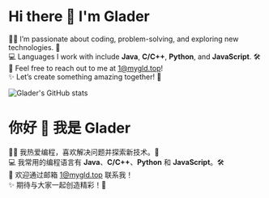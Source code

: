 # Hi there 👋 I'm Glader

👨‍💻 I’m passionate about coding, problem-solving, and exploring new technologies. 🚀\
💻 Languages I work with include <strong>Java</strong>, <strong>C/C++</strong>, <strong>Python</strong>, and <strong>JavaScript</strong>. 🛠️\
📧 Feel free to reach out to me at <a href="mailto:1@mygld.top">1@mygld.top</a>! \
✨ Let’s create something amazing together! 🌟

![Glader's GitHub stats](https://glader-github.netlify.app/api?username=GladerJ&count_private=true&include_all_commits=true&show_icons=true&theme=tokyonight&rank_icon=percentile)


# 你好 👋 我是 Glader

👨‍💻 我热爱编程，喜欢解决问题并探索新技术。🚀  \
💻 我常用的编程语言有 <strong>Java</strong>、<strong>C/C++</strong>、<strong>Python</strong> 和 <strong>JavaScript</strong>。🛠️\
📧 欢迎通过邮箱 <a href="mailto:1@mygld.top">1@mygld.top</a> 联系我！\
✨ 期待与大家一起创造精彩！🌟
